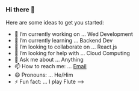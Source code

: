 ### Hi there 👋


Here are some ideas to get you started:

- 🔭 I’m currently working on ... Wed Development
- 🌱 I’m currently learning ... Backend Dev
- 👯 I’m looking to collaborate on ... React.js
- 🤔 I’m looking for help with ... Cloud Computing
- 💬 Ask me about ... Anything
- 📫 How to reach me: ... [Email](jaswantharyaa@gmail.com)
- 😄 Pronouns: ... He/Him
- ⚡ Fun fact: ... I play Flute 
-->

